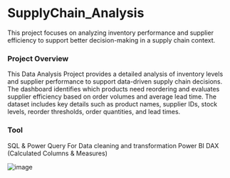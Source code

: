# SupplyChain_Analysis
This project focuses on analyzing inventory performance and supplier efficiency to support better decision-making in a supply chain context. 

### Project Overview

This Data Analysis Project provides a detailed analysis of inventory levels and supplier performance to support data-driven supply chain decisions. The dashboard identifies which products need reordering and evaluates supplier efficiency based on order volumes and average lead time. The dataset includes key details such as product names, supplier IDs, stock levels, reorder thresholds, order quantities, and lead times.

### Tool
SQL &  Power Query For Data cleaning and transformation
Power BI 
DAX (Calculated Columns & Measures)


![image](https://github.com/user-attachments/assets/81c05bfd-12b9-4e02-abb1-c75ba2891f97)
